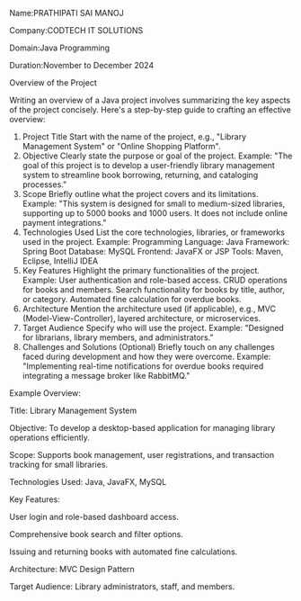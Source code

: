Name:PRATHIPATI SAI MANOJ

Company:CODTECH IT SOLUTIONS

Domain:Java Programming

Duration:November to December 2024


Overview of the Project

Writing an overview of a Java project involves summarizing the key aspects of the project concisely. Here's a step-by-step guide to crafting an effective overview:

1. Project Title
Start with the name of the project, e.g., "Library Management System" or "Online Shopping Platform".
2. Objective
Clearly state the purpose or goal of the project.
Example: "The goal of this project is to develop a user-friendly library management system to streamline book borrowing, returning, and cataloging processes."
3. Scope
Briefly outline what the project covers and its limitations.
Example: "This system is designed for small to medium-sized libraries, supporting up to 5000 books and 1000 users. It does not include online payment integrations."
4. Technologies Used
List the core technologies, libraries, or frameworks used in the project.
Example:
Programming Language: Java
Framework: Spring Boot
Database: MySQL
Frontend: JavaFX or JSP
Tools: Maven, Eclipse, IntelliJ IDEA
5. Key Features
Highlight the primary functionalities of the project.
Example:
User authentication and role-based access.
CRUD operations for books and members.
Search functionality for books by title, author, or category.
Automated fine calculation for overdue books.
6. Architecture
Mention the architecture used (if applicable), e.g., MVC (Model-View-Controller), layered architecture, or microservices.
7. Target Audience
Specify who will use the project.
Example: "Designed for librarians, library members, and administrators."
8. Challenges and Solutions (Optional)
Briefly touch on any challenges faced during development and how they were overcome.
Example: "Implementing real-time notifications for overdue books required integrating a message broker like RabbitMQ."

Example Overview:

Title: Library Management System

Objective: To develop a desktop-based application for managing library operations efficiently.

Scope: Supports book management, user registrations, and transaction tracking for small libraries.

Technologies Used: Java, JavaFX, MySQL

Key Features:

User login and role-based dashboard access.

Comprehensive book search and filter options.

Issuing and returning books with automated fine calculations.

Architecture: MVC Design Pattern

Target Audience: Library administrators, staff, and members.
